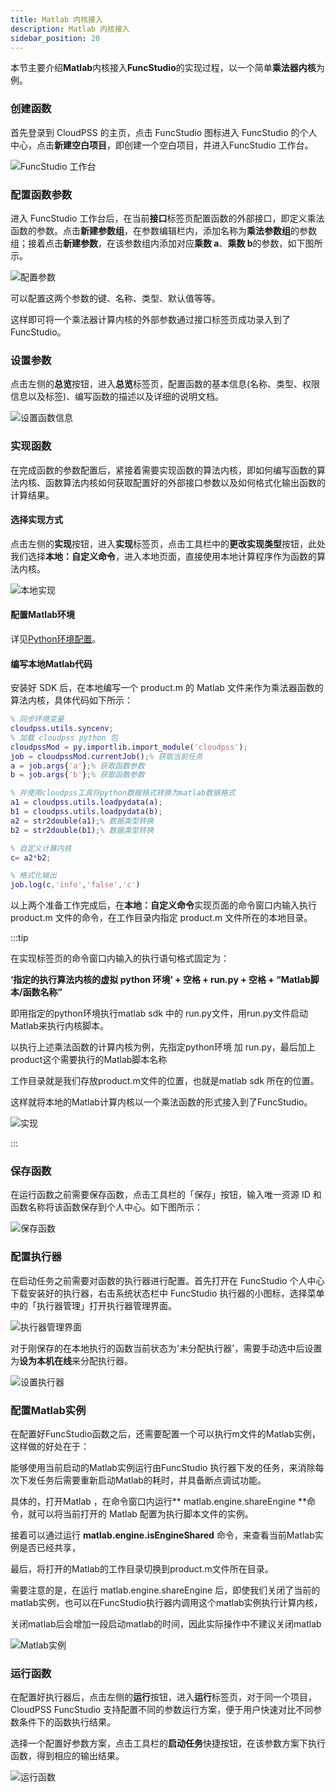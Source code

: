 ```yaml
---
title: Matlab 内核接入
description: Matlab 内核接入
sidebar_position: 20
---
```


本节主要介绍**Matlab**内核接入**FuncStudio**的实现过程，以一个简单**乘法器内核**为例。

### 创建函数

首先登录到 CloudPSS 的主页，点击 FuncStudio 图标进入 FuncStudio 的个人中心，点击**新建空白项目**，即创建一个空白项目，并进入FuncStudio 工作台。

![FuncStudio 工作台](./FuncStudio工作台.png "FuncStudio 工作台")

### 配置函数参数

进入 FuncStudio 工作台后，在当前**接口**标签页配置函数的外部接口，即定义乘法函数的参数。点击**新建参数组**，在参数编辑栏内，添加名称为**乘法参数组**的参数组；接着点击**新建参数**，在该参数组内添加对应**乘数 a**、**乘数 b**的参数，如下图所示。

![配置参数](./配置参数.png "配置参数")

可以配置这两个参数的键、名称、类型、默认值等等。

这样即可将一个乘法器计算内核的外部参数通过接口标签页成功录入到了FuncStudio。

### 设置参数

点击左侧的**总览**按钮，进入**总览**标签页，配置函数的基本信息(名称、类型、权限信息以及标签)、编写函数的描述以及详细的说明文档。

![设置函数信息](./设置函数信息.png "设置函数信息")

### 实现函数

在完成函数的参数配置后，紧接着需要实现函数的算法内核，即如何编写函数的算法内核、函数算法内核如何获取配置好的外部接口参数以及如何格式化输出函数的计算结果。

#### 选择实现方式

点击左侧的**实现**按钮，进入**实现**标签页，点击工具栏中的**更改实现类型**按钮，此处我们选择**本地：自定义命令**，进入本地页面，直接使用本地计算程序作为函数的算法内核。

![本地实现](./本地实现.png "本地实现")

#### 配置Matlab环境

详见[Python环境配置](../../../envir/matlab/index.md)。

#### 编写本地Matlab代码

安装好 SDK 后，在本地编写一个 product.m 的 Matlab 文件来作为乘法器函数的算法内核，具体代码如下所示：

````Matlab
% 同步环境变量
cloudpss.utils.syncenv;
% 加载 cloudpss python 包
cloudpssMod = py.importlib.import_module('cloudpss');
job = cloudpssMod.currentJob();% 获取当前任务
a = job.args{'a'};% 获取函数参数
b = job.args{'b'};% 获取函数参数

% 并使用cloudpss工具将python数据格式转换为matlab数据格式
a1 = cloudpss.utils.loadpydata(a);
b1 = cloudpss.utils.loadpydata(b);
a2 = str2double(a1);% 数据类型转换
b2 = str2double(b1);% 数据类型转换

% 自定义计算内核
c= a2*b2;

% 格式化输出
job.log(c,'info','false','c')
````

以上两个准备工作完成后，在**本地：自定义命令**实现页面的命令窗口内输入执行 product.m 文件的命令，在工作目录内指定 product.m 文件所在的本地目录。

:::tip

在实现标签页的命令窗口内输入的执行语句格式固定为：

**‘指定的执行算法内核的虚拟 python 环境’ + 空格 + run.py + 空格 + “Matlab脚本/函数名称”**

即用指定的python环境执行matlab sdk 中的 run.py文件，用run.py文件启动Matlab来执行内核脚本。

以执行上述乘法函数的计算内核为例，先指定python环境 加 run.py，最后加上product这个需要执行的Matlab脚本名称

工作目录就是我们存放product.m文件的位置，也就是matlab sdk 所在的位置。

这样就将本地的Matlab计算内核以一个乘法函数的形式接入到了FuncStudio。

![实现](./实现.png "实现")

:::

### 保存函数

在运行函数之前需要保存函数，点击工具栏的「保存」按钮，输入唯一资源 ID 和函数名称将该函数保存到个人中心。如下图所示：

![保存函数](./保存函数.png "保存函数")

### 配置执行器

在启动任务之前需要对函数的执行器进行配置。首先打开在 FuncStudio 个人中心下载安装好的执行器，右击系统状态栏中 FuncStudio 执行器的小图标，选择菜单中的「执行器管理」打开执行器管理界面。

![执行器管理界面](./执行器管理界面.png "执行器管理界面")

对于刚保存的在本地执行的函数当前状态为'未分配执行器'，需要手动选中后设置为**设为本机在线**来分配执行器。

![设置执行器](./设置执行器.png "设置执行器")

### 配置Matlab实例

在配置好FuncStudio函数之后，还需要配置一个可以执行m文件的Matlab实例，这样做的好处在于：

能够使用当前启动的Matlab实例运行由FuncStudio 执行器下发的任务，来消除每次下发任务后需要重新启动Matlab的耗时，并具备断点调试功能。

具体的，打开Matlab ，在命令窗口内运行** matlab.engine.shareEngine **命令，就可以将当前打开的 Matlab 配置为执行脚本文件的实例。

接着可以通过运行 **matlab.engine.isEngineShared** 命令，来查看当前Matlab实例是否已经共享，

最后，将打开的Matlab的工作目录切换到product.m文件所在目录。

需要注意的是，在运行 matlab.engine.shareEngine 后，即使我们关闭了当前的matlab实例，也可以在FuncStudio执行器内调用这个matlab实例执行计算内核，

关闭matlab后会增加一段启动matlab的时间，因此实际操作中不建议关闭matlab

![Matlab实例](./Matlab实例.png "Matlab实例")

### 运行函数

在配置好执行器后，点击左侧的**运行**按钮，进入**运行**标签页，对于同一个项目，CloudPSS FuncStudio 支持配置不同的参数运行方案，便于用户快速对比不同参数条件下的函数执行结果。

选择一个配置好参数方案，点击工具栏的**启动任务**快捷按钮，在该参数方案下执行函数，得到相应的输出结果。

![运行函数](./运行函数.png "运行函数")